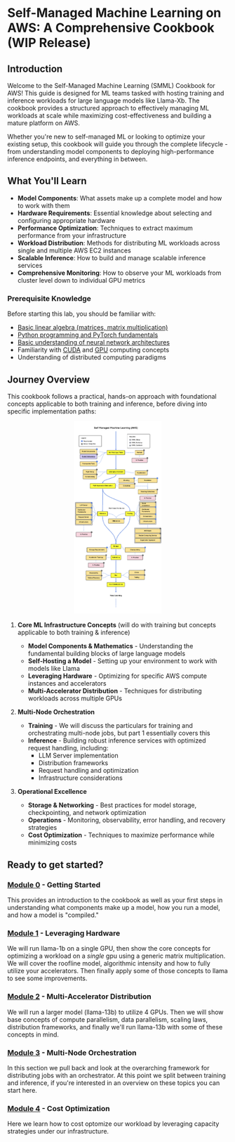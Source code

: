 # Self-Managed Machine Learning on AWS: A Comprehensive Cookbook (WIP Release)

## Introduction

Welcome to the Self-Managed Machine Learning (SMML) Cookbook for AWS! This guide is designed for ML teams tasked with hosting training and inference workloads for large language models like Llama-Xb. The cookbook provides a structured approach to effectively managing ML workloads at scale while maximizing cost-effectiveness and building a mature platform on AWS.

Whether you're new to self-managed ML or looking to optimize your existing setup, this cookbook will guide you through the complete lifecycle - from understanding model components to deploying high-performance inference endpoints, and everything in between.

## What You'll Learn

* **Model Components**: What assets make up a complete model and how to work with them
* **Hardware Requirements**: Essential knowledge about selecting and configuring appropriate hardware
* **Performance Optimization**: Techniques to extract maximum performance from your infrastructure
* **Workload Distribution**: Methods for distributing ML workloads across single and multiple AWS EC2 instances
* **Scalable Inference**: How to build and manage scalable inference services
* **Comprehensive Monitoring**: How to observe your ML workloads from cluster level down to individual GPU metrics

### Prerequisite Knowledge

Before starting this lab, you should be familiar with:

* [Basic linear algebra (matrices, matrix multiplication)](https://www.mathsisfun.com/algebra/matrix-introduction.html)
* [Python programming and PyTorch fundamentals](https://docs.pytorch.org/tutorials/beginner/introyt/introyt1_tutorial.html)
* [Basic understanding of neural network architectures](https://www.ibm.com/think/topics/neural-networks)
* Familiarity with [CUDA](https://blogs.nvidia.com/blog/what-is-cuda-2/) and [GPU](https://www.intel.com/content/www/us/en/products/docs/processors/what-is-a-gpu.html) computing concepts
* Understanding of distributed computing paradigms 

## Journey Overview

This cookbook follows a practical, hands-on approach with foundational concepts applicable to both training and inference, before diving into specific implementation paths:

<p align="center">
   <img src="/assets/roadmap.png" alt="drawing" width="200"/>
</p>

1. **Core ML Infrastructure Concepts** (will do with training but concepts applicable to both training & inference)
   - **Model Components & Mathematics** - Understanding the fundamental building blocks of large language models
   - **Self-Hosting a Model** - Setting up your environment to work with models like Llama
   - **Leveraging Hardware** - Optimizing for specific AWS compute instances and accelerators
   - **Multi-Accelerator Distribution** - Techniques for distributing workloads across multiple GPUs

2. **Multi-Node Orchestration**
   - **Training** - We will discuss the particulars for training and orchestrating multi-node jobs, but part 1 essentially covers this
   - **Inference** - Building robust inference services with optimized request handling, including:
     - LLM Server implementation
     - Distribution frameworks
     - Request handling and optimization
     - Infrastructure considerations

3. **Operational Excellence**
   - **Storage & Networking** - Best practices for model storage, checkpointing, and network optimization
   - **Operations** - Monitoring, observability, error handling, and recovery strategies
   - **Cost Optimization** - Techniques to maximize performance while minimizing costs


## Ready to get started? 
### [Module 0](./00_Getting_Started/Introduction.md) - Getting Started
This provides an introduction to the cookbook as well as your first steps in understanding what components make up a model, how you run a model, and how a model is "compiled."

### [Module 1](./01_Leveraging_Hardware) - Leveraging Hardware
We will run llama-1b on a single GPU, then show the core concepts for optimizing a workload on a *single* gpu using a generic matrix multiplication. We will cover the roofline model, algorithmic intensity and how to fully utilize your accelerators. Then finally apply some of those concepts to llama to see some improvements.

### [Module 2](./02_Multi-Acclerator_Distribution) - Multi-Accelerator Distribution
We will run a larger model (llama-13b) to utilize 4 GPUs. Then we will show base concepts of compute parallelism, data parallelism, scaling laws, distribution frameworks, and finally we'll run llama-13b with some of these concepts in mind.

### [Module 3](./03_Multi-Node_Orchestration/README.md) - Multi-Node Orchestration
In this section we pull back and look at the overarching framework for distributing jobs with an orchestrator. At this point we split between training and inference, if you're interested in an overview on these topics you can start here.

### [Module 4](./04_Cost_Optimization/README.md) - Cost Optimization
Here we learn how to cost optomize our workload by leveraging capacity strategies under our infrastructure.
